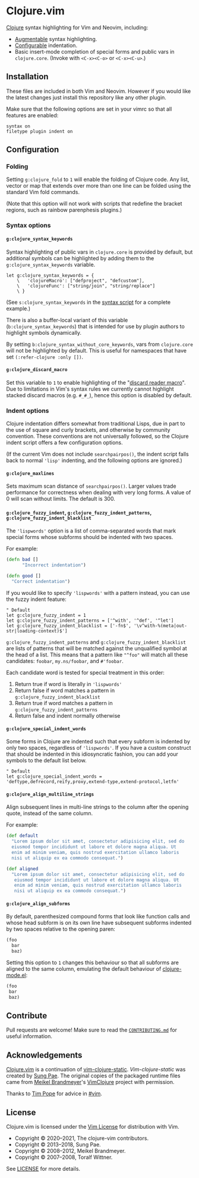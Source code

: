 # Clojure.vim

[Clojure][] syntax highlighting for Vim and Neovim, including:

- [Augmentable](#syntax-options) syntax highlighting.
- [Configurable](#indent-options) indentation.
- Basic insert-mode completion of special forms and public vars in
  `clojure.core`.  (Invoke with `<C-x><C-o>` or `<C-x><C-u>`.)


## Installation

These files are included in both Vim and Neovim.  However if you would like the
latest changes just install this repository like any other plugin.

Make sure that the following options are set in your vimrc so that all features
are enabled:

```vim
syntax on
filetype plugin indent on
```


## Configuration

### Folding

Setting `g:clojure_fold` to `1` will enable the folding of Clojure code.  Any
list, vector or map that extends over more than one line can be folded using
the standard Vim fold commands.

(Note that this option will not work with scripts that redefine the bracket
regions, such as rainbow parenphesis plugins.)


### Syntax options

#### `g:clojure_syntax_keywords`

Syntax highlighting of public vars in `clojure.core` is provided by default,
but additional symbols can be highlighted by adding them to the
`g:clojure_syntax_keywords` variable.

```vim
let g:clojure_syntax_keywords = {
    \   'clojureMacro': ["defproject", "defcustom"],
    \   'clojureFunc': ["string/join", "string/replace"]
    \ }
```

(See `s:clojure_syntax_keywords` in the [syntax script](syntax/clojure.vim) for
a complete example.)

There is also a buffer-local variant of this variable (`b:clojure_syntax_keywords`)
that is intended for use by plugin authors to highlight symbols dynamically.

By setting `b:clojure_syntax_without_core_keywords`, vars from `clojure.core`
will not be highlighted by default.  This is useful for namespaces that have
set `(:refer-clojure :only [])`.


#### `g:clojure_discard_macro`

Set this variable to `1` to enable highlighting of the
"[discard reader macro](https://clojure.org/guides/weird_characters#_discard)".
Due to limitations in Vim's syntax rules we currently cannot highlight stacked
discard macros (e.g. `#_#_`), hence this option is disabled by default.


### Indent options

Clojure indentation differs somewhat from traditional Lisps, due in part to
the use of square and curly brackets, and otherwise by community convention.
These conventions are not universally followed, so the Clojure indent script
offers a few configuration options.

(If the current Vim does not include `searchpairpos()`, the indent script falls
back to normal `'lisp'` indenting, and the following options are ignored.)


#### `g:clojure_maxlines`

Sets maximum scan distance of `searchpairpos()`.  Larger values trade
performance for correctness when dealing with very long forms.  A value of
0 will scan without limits.  The default is 300.


#### `g:clojure_fuzzy_indent`, `g:clojure_fuzzy_indent_patterns`, `g:clojure_fuzzy_indent_blacklist`

The `'lispwords'` option is a list of comma-separated words that mark special
forms whose subforms should be indented with two spaces.

For example:

```clojure
(defn bad []
      "Incorrect indentation")

(defn good []
  "Correct indentation")
```

If you would like to specify `'lispwords'` with a pattern instead, you can use
the fuzzy indent feature:

```vim
" Default
let g:clojure_fuzzy_indent = 1
let g:clojure_fuzzy_indent_patterns = ['^with', '^def', '^let']
let g:clojure_fuzzy_indent_blacklist = ['-fn$', '\v^with-%(meta|out-str|loading-context)$']
```

`g:clojure_fuzzy_indent_patterns` and `g:clojure_fuzzy_indent_blacklist` are
lists of patterns that will be matched against the unqualified symbol at the
head of a list.  This means that a pattern like `"^foo"` will match all these
candidates: `foobar`, `my.ns/foobar`, and `#'foobar`.

Each candidate word is tested for special treatment in this order:

1. Return true if word is literally in `'lispwords'`
2. Return false if word matches a pattern in `g:clojure_fuzzy_indent_blacklist`
3. Return true if word matches a pattern in `g:clojure_fuzzy_indent_patterns`
4. Return false and indent normally otherwise


#### `g:clojure_special_indent_words`

Some forms in Clojure are indented such that every subform is indented by only
two spaces, regardless of `'lispwords'`.  If you have a custom construct that
should be indented in this idiosyncratic fashion, you can add your symbols to
the default list below.

```vim
" Default
let g:clojure_special_indent_words = 'deftype,defrecord,reify,proxy,extend-type,extend-protocol,letfn'
```


#### `g:clojure_align_multiline_strings`

Align subsequent lines in multi-line strings to the column after the opening
quote, instead of the same column.

For example:

```clojure
(def default
  "Lorem ipsum dolor sit amet, consectetur adipisicing elit, sed do
  eiusmod tempor incididunt ut labore et dolore magna aliqua. Ut
  enim ad minim veniam, quis nostrud exercitation ullamco laboris
  nisi ut aliquip ex ea commodo consequat.")

(def aligned
  "Lorem ipsum dolor sit amet, consectetur adipisicing elit, sed do
   eiusmod tempor incididunt ut labore et dolore magna aliqua. Ut
   enim ad minim veniam, quis nostrud exercitation ullamco laboris
   nisi ut aliquip ex ea commodo consequat.")
```


#### `g:clojure_align_subforms`

By default, parenthesized compound forms that look like function calls and
whose head subform is on its own line have subsequent subforms indented by
two spaces relative to the opening paren:

```clojure
(foo
  bar
  baz)
```

Setting this option to `1` changes this behaviour so that all subforms are
aligned to the same column, emulating the default behaviour of
[clojure-mode.el](https://github.com/clojure-emacs/clojure-mode):

```clojure
(foo
 bar
 baz)
```


## Contribute

Pull requests are welcome!  Make sure to read the
[`CONTRIBUTING.md`](CONTRIBUTING.md) for useful information.


## Acknowledgements

[Clojure.vim][] is a continuation of [vim-clojure-static][].
_Vim-clojure-static_ was created by [Sung Pae](https://github.com/guns).  The
original copies of the packaged runtime files came from
[Meikel Brandmeyer](http://kotka.de/)'s [VimClojure][] project with permission.

Thanks to [Tim Pope](https://github.com/tpope/) for advice in
[#vim](https://www.vi-improved.org/).


## License

Clojure.vim is licensed under the [Vim
License](http://vimdoc.sourceforge.net/htmldoc/uganda.html#license) for
distribution with Vim.

- Copyright © 2020–2021, The clojure-vim contributors.
- Copyright © 2013–2018, Sung Pae.
- Copyright © 2008–2012, Meikel Brandmeyer.
- Copyright © 2007–2008, Toralf Wittner.

See [LICENSE](https://github.com/clojure-vim/clojure.vim/blob/master/LICENSE)
for more details.


<!-- Links -->

[clojure.vim]: https://github.com/clojure-vim/clojure.vim
[vim-clojure-static]: https://github.com/guns/vim-clojure-static
[vimclojure]: https://www.vim.org/scripts/script.php?script_id=2501
[clojure]: https://clojure.org

<!-- vim: set tw=79 : -->

